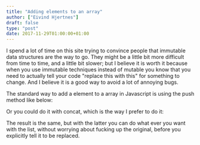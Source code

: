 ```yaml
---
title: "Adding elements to an array"
author: ["Eivind Hjertnes"]
draft: false
type: "post"
date: 2017-11-29T01:00:00+01:00
---
```


I spend a lot of time on this site trying to convince people that
immutable data structures are the way to go. They might be a little bit
more difficult from time to time, and a little bit slower; but I believe
it is worth it because when you use immutable techniques instead of
mutable you know that you need to actually tell your code "replace this
with this" for something to change. And I believe it is a good way to
avoid a lot of annoying bugs.

The standard way to add a element to a array in Javascript is using the
push method like below:

<div class="HTML">
  <div></div>

<script src="<https://gist.github.com/hjertnes/46adfe7923bff178d4ef959941860f3c.js>"></script>

</div>

Or you could do it with concat, which is the way I prefer to do it:

<div class="HTML">
  <div></div>

<script src="<https://gist.github.com/hjertnes/d6165e1c9bffb1a1029f015f9a02dc7c.js>"></script>

</div>

The result is the same, but with the latter you can do what ever you
want with the list, without worrying about fucking up the original,
before you explicitly tell it to be replaced.
